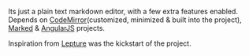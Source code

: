 Its just a plain text markdown editor, with a few extra features enabled.
Depends on [CodeMirror](https://codemirror.net)(customized, minimized & built into the project), [Marked](https://github.com/chjj/marked) & [AngularJS](https://angularjs.prg) projects.

Inspiration from [Lepture](https://github.com/lepture/editor) was the kickstart of the project.
